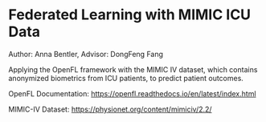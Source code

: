 # Federated Learning with MIMIC ICU Data
Author: Anna Bentler, Advisor: DongFeng Fang 

Applying the OpenFL framework with the MIMIC IV dataset, which contains anonymized biometrics from ICU patients, to predict patient outcomes. 

OpenFL Documentation: https://openfl.readthedocs.io/en/latest/index.html

MIMIC-IV Dataset: https://physionet.org/content/mimiciv/2.2/

